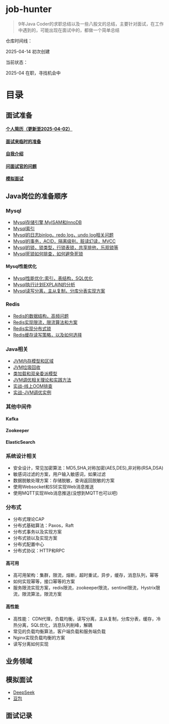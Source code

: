 # job-hunter

>9年Java Coder的求职总结以及一些八股文的总结，主要针对面试，在工作中遇到的，可能出现在面试中的，都做一个简单总结

仓库时间线：

2025-04-14 初次创建

当前状态：

2025-04 在职，寻找机会中


# 目录

## 面试准备

#### [个人简历（更新至2025-04-02）](resume/resume.md)
#### [面试来临时的准备](tongyong.md)
#### [自我介绍](tongyong.md)
#### [问面试官的问题](tongyong.md)
#### [模拟面试](#模拟面试)

## Java岗位的准备顺序

### Mysql
- [Mysql存储引擎,MyISAM和InnoDB](db/mysql.md)
- [Mysql索引](db/mysql.md)
- [Mysql的日志binlog，redo log，undo log相关问题](db/mysql.md)
- [Mysql的事务，ACID，隔离级别，脏读幻读，MVCC](db/mysql.md)
- [Mysql的锁，锁类型，行锁表锁，共享排他，乐观锁等](db/mysql.md)
- [Mysql死锁如何排查，如何避免死锁](db/mysql.md)
#### Mysql性能优化
- [Mysql性能优化:索引，表结构，SQL优化](db/mysql.md)
- [Mysql执行计划EXPLAIN的分析](db/mysql.md)
- [Mysql读写分离，主从复制，分库分表实现方案](db/mysql.md)
### Redis
- [Redis的数据结构，高频问题](cache/redis.md)
- [Redis实现限流，限流算法和方案](cache/redis.md)
- [Redis实现分布式锁](cache/redis.md)
- [Redis缓存读写策略，以及如何选择](cache/redis.md)
### Java相关
- [JVM内存模型和区域](java/jvm.md)
- [JVM垃圾回收](gc/java_gc.md)
- [类加载和双亲委派模型](java/jvm.md)
- [JVM调优相关理论和实践方法](java/jvm.md)
- [实战-线上OOM排查](java/java.md)
- [实战-JVM调优实例](java/java.md)

### 其他中间件
#### Kafka



#### Zookeeper

#### ElasticSearch



### 系统设计相关
- 安全设计，常见加密算法：MD5,SHA,对称加密(AES,DES),非对称(RSA,DSA)
- 敏感词过滤的方案，用户输入敏感词，如果过滤
- 数据脱敏处理方案：存储脱敏，查询返回脱敏的方案
- 使用Websocket和SSE实现Web消息推送
- 使用MQTT实现Web消息推送(没想到MQTT也可以吧)

### 分布式
- 分布式理论CAP
- 分布式基础算法：Paxos，Raft
- 分布式事务以及实现方案
- 分布式锁以及实现方案
- 分布式配置中心
- 分布式协议：HTTP和RPC
#### 高可用
- 高可用架构：集群，限流，熔断，超时重试，异步，缓存，消息队列，幂等
- 如何实现幂等，接口幂等的方案
- 服务限流实现方案，redis限流，zookeeper限流，sentinel限流，Hystrix限流，限流算法，限流方案
#### 高性能
- 高性能： CDN代理，负载均衡，读写分离，主从复制，分库分表，缓存，冷热分离，SQL优化，消息队列削峰，解耦
- 常见的负载均衡算法，客户端负载和服务端负载
- Nginx实现负载均衡的方案
- 读写分离如何实现

## 业务领域

## 模拟面试

- [DeepSeek](https://www.deepseek.com/)
- [豆包](https://www.doubao.com/chat/)

## 面试记录





